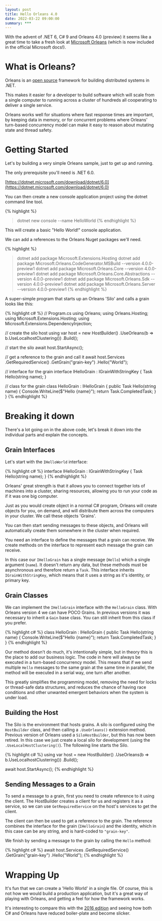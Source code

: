 ```yaml
---
layout: post
title: Hello Orleans 4.0
date: 2022-03-22 09:00:00
summary: ***
---
```


With the advent of .NET 6, C# 9 and Orleans 4.0 (preview) it seems like a great time to take a fresh look at
[Microsoft Orleans](https://docs.microsoft.com/en-us/dotnet/orleans/) (which is now included in the official Microsoft docs!).

# What is Orleans?

Orleans is an [open source](https://github.com/dotnet/orleans) framework for building distributed systems in .NET.

This makes it easier for a developer to build software which will scale from a single computer to
running across a cluster of hundreds all cooperating to deliver a single service.

Orleans works well for situations where fast response times are important, by keeping data in memory, or
for concurrent problems where Orleans' turn-based concurrency model can make it easy to reason about mutating
state and thread safety.

# Getting Started

Let's by building a very simple Orleans sample, just to get up and running.

The only prerequisite you'll need is .NET 6.0.

[https://dotnet.microsoft.com/download/dotnet/6.0](https://dotnet.microsoft.com/download/dotnet/6.0)

You can then create a new console application project using the dotnet command line tool.

{% highlight %}
> dotnet new console --name HelloWorld
{% endhighlight %}

This will create a basic "Hello World!" console application.

We can add a references to the Orleans Nuget packages we'll need.

{% highlight %}
> dotnet add package Microsoft.Extensions.Hosting
> dotnet add package Microsoft.Orleans.CodeGenerator.MSBuild --version 4.0.0-preview1
> dotnet add package Microsoft.Orleans.Core --version 4.0.0-preview1
> dotnet add package Microsoft.Orleans.Core.Abstractions --version 4.0.0-preview1
> dotnet add package Microsoft.Orleans.Sdk --version 4.0.0-preview1
> dotnet add package Microsoft.Orleans.Server --version 4.0.0-preview1
{% endhighlight %}

A super-simple program that starts up an Orleans 'Silo' and calls a grain looks like this:

{% highlight c# %}
// Program.cs
using Orleans;
using Orleans.Hosting;
using Microsoft.Extensions.Hosting;
using Microsoft.Extensions.DependencyInjection;

// create the silo host
using var host = new HostBuilder()
  .UseOrleans(b => b.UseLocalhostClustering())
  .Build();

// start the silo
await host.StartAsync();

// get a reference to the grain and call it
await host.Services
  .GetRequiredService<IGrainFactory>()
  .GetGrain<IHelloGrain>("grain-key")
  .Hello("World");

// interface for the grain
interface IHelloGrain : IGrainWithStringKey
{
  Task Hello(string name);
}

// class for the grain
class HelloGrain : IHelloGrain
{
  public Task Hello(string name)
  {
    Console.WriteLine($"Hello {name}");
    return Task.CompletedTask;
  }
}
{% endhighlight %}

# Breaking it down

There's a lot going on in the above code, let's break it down into the individual parts and explain the concepts.

## Grain Interfaces

Let's start with the `IHelloWorld` interface:

{% highlight c# %}
interface IHelloGrain : IGrainWithStringKey
{
  Task Hello(string name);
}
{% endhighlight %}

Orleans' great strength is that it allows you to connect together lots of machines into a cluster, sharing resources, allowing you to run your code
as if it was one big computer.

Just as you would create object in a normal C# program, Orleans will create objects for you, on demand, and will distribute them
across the computers in your cluster. We call these objects 'Grains'.

You can then start sending messages to these objects, and Orleans will automatically create them somewhere in the cluster when required.

You need an interface to define the messages that a grain can receive. We create methods on the interface to represent each message the grain can receive.

In this case our `IHelloGrain` has a single message (`Hello`) which a single argument (`name`). It doesn't return any data, but
these methods must be asynchronous and therefore return a `Task`. This interface inherits `IGrainWithStringKey`, which means that it uses a string as it's
identity, or primary key.

## Grain Classes

We can implement the `IHelloGrain` interface with the `HelloGrain` class. With Orleans version 4 we can have POCO Grains. In previous versions it was necessary to
inherit a `Gain` base class. You can still inherit from this class if you prefer.

{% highlight c# %}
class HelloGrain : IHelloGrain
{
  public Task Hello(string name)
  {
    Console.WriteLine($"Hello {name}");
    return Task.CompletedTask;
  }
}
{% endhighlight %}

Our method doesn't do much, it's intentionally simple, but in theory this is the
place to add our business logic. The code in here
will always be executed in a turn-based concurrency model. This means that if we send multiple `Hello` messages to the same grain at the same time in parallel,
the method will be executed in a serial way, one turn after another.

This greatly simplifies the programming model, removing the need for locks or thread-safe data structures, and reduces the chance of having race conditions and other unwanted emergent behaviors when the system is
under load.

## Building the Host

The Silo is the environment that hosts grains. A silo is configured using the
`HostBuilder` class, and then calling a `.UseOrleans()` extension method. Previous version of Orleans used a `SiloHostBuilder`, but this has now been retired. In this case we just create a local silo for development (using the `.UseLocalHostClustering()`). The following line starts the Silo.

{% highlight c# %}
using var host = new HostBuilder()
  .UseOrleans(b => b.UseLocalhostClustering())
  .Build();

await host.StartAsync();
{% endhighlight %}

## Sending Messages to a Grain

To send a message to a grain, first you need to create reference to it using the client. The HostBuilder creates
a client for us and registers it as a service, so we can use `GetRequiredService` on the host's services to get the client.

The client can then be used to get a reference to the grain. 
The reference combines the interface for the grain (`IHelloGrain`) and the identity, which in this case can be any string, and is hard-coded to `"grain-key"`.

We finish by sending a message to the grain by calling the `Hello` method:


{% highlight c# %}
await host.Services
  .GetRequiredService<IGrainFactory>()
  .GetGrain<IHelloGrain>("grain-key")
  .Hello("World");
{% endhighlight %}


# Wrapping Up

It's fun that we can create a 'Hello World' in a single file. Of course, this is not how we would build a production
application, but it's a great way of playing with Orleans, and getting a feel for how the framework works.

It's interesting to compare this with the [2016 edition](http://richorama.github.io/2016/05/19/orleans-hello-world-2016-edition/)
and seeing how both C# and Orleans have reduced
boiler-plate and become slicker.
